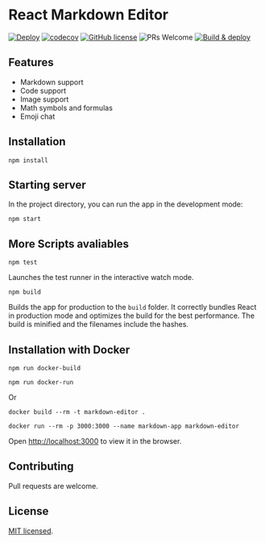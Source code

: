 # React Markdown Editor

[![Deploy](https://github.com/alexjcm/react-markdown-editor/actions/workflows/deploy.yml/badge.svg)](https://github.com/alexjcm/react-markdown-editor/actions) [![codecov](https://codecov.io/gh/alexjcm/react-markdown-editor/branch/main/graph/badge.svg)](https://codecov.io/gh/alexjcm/react-markdown-editor) [![GitHub license](https://img.shields.io/badge/license-MIT-blue.svg)](https://github.com/facebook/react/blob/master/LICENSE) ![PRs Welcome](https://img.shields.io/badge/PRs-welcome-brightgreen.svg) [![Build & deploy](https://github.com/alexjcm/react-markdown-editor/actions/workflows/build-and-deploy.yml/badge.svg?branch=main)](https://github.com/alexjcm/react-markdown-editor/actions/workflows/build-and-deploy.yml)

## Features

- Markdown support
- Code support
- Image support
- Math symbols and formulas
- Emoji chat

## Installation

`npm install`

## Starting server

In the project directory, you can run the app in the development mode:

`npm start`

## More Scripts avaliables

`npm test`

Launches the test runner in the interactive watch mode.

`npm build`

Builds the app for production to the `build` folder. It correctly bundles React in production mode and optimizes the build for the best performance. The build is minified and the filenames include the hashes.

## Installation with Docker

`npm run docker-build`

`npm run docker-run`

Or

`docker build --rm -t markdown-editor .`

`docker run --rm -p 3000:3000 --name markdown-app markdown-editor`

Open [http://localhost:3000](http://localhost:3000) to view it in the browser.

## Contributing

Pull requests are welcome.

## License

[MIT licensed](./LICENSE).
